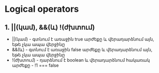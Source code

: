 # Logical operators

## 1. ||(կամ), &&(և) !(ժխտում)

- ||(կամ) - գտնում է առաջին true արժեքը և վերադարձնում այն, եթե չկա ապա վերջինը
- &&(և) - գտնում է առաջին false արժեքը և վերադարձնում այն, եթե չկա ապա վերջինը
- !(ժխտում) - դարձնում է boolean և վերադարձնում հակառակ արժեքը - !1 === false
